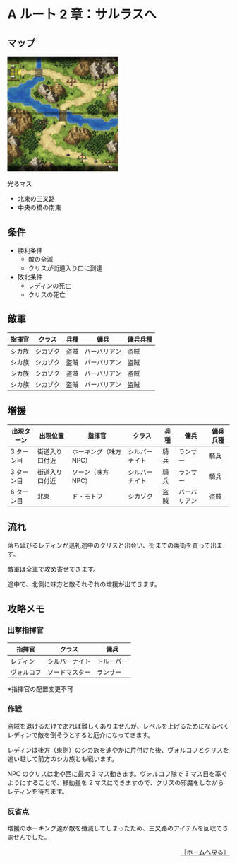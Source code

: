 # A ルート 2 章：サルラスへ

## マップ

<div>
  <img src="../images/Chapter2A/Map2A.jpg" width="50%">
</div>

光るマス
- 北東の三叉路
- 中央の橋の南東

## 条件

- 勝利条件
    - 敵の全滅
    - クリスが街道入り口に到達
- 敗北条件
    - レディンの死亡
    - クリスの死亡

## 敵軍

|指揮官|クラス|兵種|傭兵|傭兵兵種|
|---|---|---|---|---|
|シカ族|シカゾク|盗賊|バーバリアン|盗賊|
|シカ族|シカゾク|盗賊|バーバリアン|盗賊|
|シカ族|シカゾク|盗賊|バーバリアン|盗賊|
|シカ族|シカゾク|盗賊|バーバリアン|盗賊|

## 増援

|出現ターン|出現位置|指揮官|クラス|兵種|傭兵|傭兵兵種|
|---|---|---|---|---|---|---|
|3 ターン目|街道入り口付近|ホーキング（味方 NPC）|シルバーナイト|騎兵|ランサー|騎兵|
|3 ターン目|街道入り口付近|ソーン（味方 NPC）|シルバーナイト|騎兵|ランサー|騎兵|
|6 ターン目|北東|ド・モトフ|シカゾク|盗賊|バーバリアン|盗賊|

## 流れ

落ち延びるレディンが巡礼途中のクリスと出会い、街までの護衛を買って出ます。

敵軍は全軍で攻め寄せてきます。

途中で、北側に味方と敵それぞれの増援が出てきます。

## 攻略メモ

### 出撃指揮官

|指揮官|クラス|傭兵|
|---|---|---|
|レディン|シルバーナイト|トルーパー|
|ヴォルコフ|ソードマスター|ランサー|

※指揮官の配置変更不可

### 作戦

盗賊を退けるだけであれば難しくありませんが、レベルを上げるためになるべくレディンで敵を倒そうとすると厄介になってきます。

レディンは後方（東側）のシカ族を速やかに片付けた後、ヴォルコフとクリスを追い越して前方のシカ族とも戦います。

NPC のクリスは北や西に最大 3 マス動きます。ヴォルコフ隊で 3 マス目を塞ぐようにすることで、移動量を 2 マスにできますので、クリスの邪魔をしながらレディンを待ちます。

### 反省点

増援のホーキング達が敵を殲滅してしまったため、三叉路のアイテムを回収できませんでした。

<div align="right">
  <a href="../README.md">［ホームへ戻る］</a>
</div>
